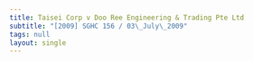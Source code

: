 ```yaml
---
title: Taisei Corp v Doo Ree Engineering & Trading Pte Ltd
subtitle: "[2009] SGHC 156 / 03\_July\_2009"
tags: null
layout: single
---
```


